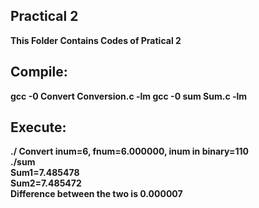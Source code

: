 ## Practical 2
**This Folder Contains Codes of Pratical 2**

## Compile:
**gcc -0 Convert Conversion.c -lm
    gcc -0 sum Sum.c -lm**

## Execute:
**./ Convert
inum=6,  fnum=6.000000, inum in binary=110<br>
./sum<br>
Sum1=7.485478<br>
Sum2=7.485472<br>
Difference between the two is 0.000007**

    

